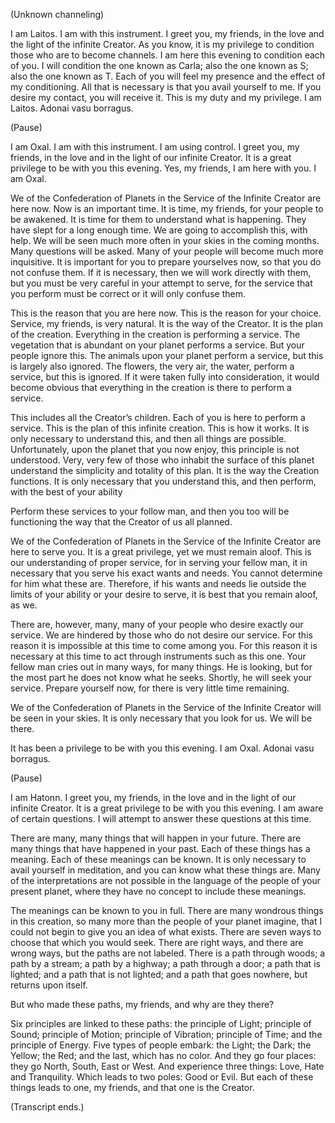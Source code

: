 <p class="channel-type">(Unknown channeling)</p>
<p>I am Laitos. I am with this instrument. I greet you, my friends, in the love and the light of the infinite Creator. As you know, it is my privilege to condition those who are to become channels. I am here this evening to condition each of you. I will condition the one known as Carla; also the one known as S; also the one known as T. Each of you will feel my presence and the effect of my conditioning. All that is necessary is that you avail yourself to me. If you desire my contact, you will receive it. This is my duty and my privilege. I am Laitos. Adonai vasu borragus.</p>
<p class="comment">(Pause)</p>
<p>I am Oxal. I am with this instrument. I am using control. I greet you, my friends, in the love and in the light of our infinite Creator. It is a great privilege to be with you this evening. Yes, my friends, I am here with you. I am Oxal.</p>
<p>We of the Confederation of Planets in the Service of the Infinite Creator are here now. Now is an important time. It is time, my friends, for your people to be awakened. It is time for them to understand what is happening. They have slept for a long enough time. We are going to accomplish this, with help. We will be seen much more often in your skies in the coming months. Many questions will be asked. Many of your people will become much more inquisitive. It is important for you to prepare yourselves now, so that you do not confuse them. If it is necessary, then we will work directly with them, but you must be very careful in your attempt to serve, for the service that you perform must be correct or it will only confuse them.</p>
<p>This is the reason that you are here now. This is the reason for your choice. Service, my friends, is very natural. It is the way of the Creator. It is the plan of the creation. Everything in the creation is performing a service. The vegetation that is abundant on your planet performs a service. But your people ignore this. The animals upon your planet perform a service, but this is largely also ignored. The flowers, the very air, the water, perform a service, but this is ignored. If it were taken fully into consideration, it would become obvious that everything in the creation is there to perform a service.</p>
<p>This includes all the Creator’s children. Each of you is here to perform a service. This is the plan of this infinite creation. This is how it works. It is only necessary to understand this, and then all things are possible. Unfortunately, upon the planet that you now enjoy, this principle is not understood. Very, very few of those who inhabit the surface of this planet understand the simplicity and totality of this plan. It is the way the Creation functions. It is only necessary that you understand this, and then perform, with the best of your ability</p>
<p>Perform these services to your follow man, and then you too will be functioning the way that the Creator of us all planned.</p>
<p>We of the Confederation of Planets in the Service of the Infinite Creator are here to serve you. It is a great privilege, yet we must remain aloof. This is our understanding of proper service, for in serving your fellow man, it in necessary that you serve his exact wants and needs. You cannot determine for him what these are. Therefore, if his wants and needs lie outside the limits of your ability or your desire to serve, it is best that you remain aloof, as we.</p>
<p>There are, however, many, many of your people who desire exactly our service. We are hindered by those who do not desire our service. For this reason it is impossible at this time to come among you. For this reason it is necessary at this time to act through instruments such as this one. Your fellow man cries out in many ways, for many things. He is looking, but for the most part he does not know what he seeks. Shortly, he will seek your service. Prepare yourself now, for there is very little time remaining.</p>
<p>We of the Confederation of Planets in the Service of the Infinite Creator will be seen in your skies. It is only necessary that you look for us. We will be there.</p>
<p>It has been a privilege to be with you this evening. I am Oxal. Adonai vasu borragus.</p>
<p class="comment">(Pause)</p>
<p>I am Hatonn. I greet you, my friends, in the love and in the light of our infinite Creator. It is a great privilege to be with you this evening. I am aware of certain questions. I will attempt to answer these questions at this time.</p>
<p>There are many, many things that will happen in your future. There are many things that have happened in your past. Each of these things has a meaning. Each of these meanings can be known. It is only necessary to avail yourself in meditation, and you can know what these things are. Many of the interpretations are not possible in the language of the people of your present planet, where they have no concept to include these meanings.</p>
<p>The meanings can be known to you in full. There are many wondrous things in this creation, so many more than the people of your planet imagine, that I could not begin to give you an idea of what exists. There are seven ways to choose that which you would seek. There are right ways, and there are wrong ways, but the paths are not labeled. There is a path through woods; a path by a stream; a path by a highway; a path through a door; a path that is lighted; and a path that is not lighted; and a path that goes nowhere, but returns upon itself.</p>
<p>But who made these paths, my friends, and why are they there?</p>
<p>Six principles are linked to these paths: the principle of Light; principle of Sound; principle of Motion; principle of Vibration; principle of Time; and the principle of Energy. Five types of people embark: the Light; the Dark; the Yellow; the Red; and the last, which has no color. And they go four places: they go North, South, East or West. And experience three things: Love, Hate and Tranquility. Which leads to two poles: Good or Evil. But each of these things leads to one, my friends, and that one is the Creator.</p>
<p class="comment">(Transcript ends.)</p>